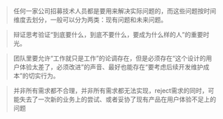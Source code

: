 >任何一家公司招募技术人员都是要用来解决实际问题的，而这些问题按时间维度去划分，一般可以分为两类：现有问题和未来问题。

> 辩证思考验证“到底要什么，到底不要什么，要成为什么样的人”的重要时光。

> 团队里要允许“工作就只是工作”的论调存在，但是必须存在“这个设计的用户体验太差了，必须改进”的声音、最好也能存在“要考虑后续开发维护成本”的切实行为。

>并非所有需求都不合理，并非所有需求都无法实现，reject需求的同时，可能失去了一次新的业务上的尝试、或者妥协了现有产品在用户体验不足上的问题